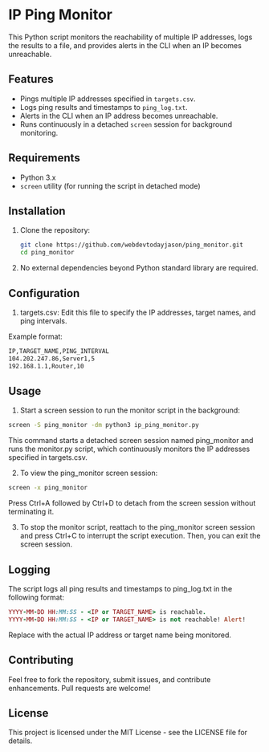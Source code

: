 # IP Ping Monitor

This Python script monitors the reachability of multiple IP addresses, logs the results to a file, and provides alerts in the CLI when an IP becomes unreachable.

## Features

- Pings multiple IP addresses specified in `targets.csv`.
- Logs ping results and timestamps to `ping_log.txt`.
- Alerts in the CLI when an IP address becomes unreachable.
- Runs continuously in a detached `screen` session for background monitoring.

## Requirements

- Python 3.x
- `screen` utility (for running the script in detached mode)

## Installation

1. Clone the repository:

   ```bash
   git clone https://github.com/webdevtodayjason/ping_monitor.git
   cd ping_monitor
   ```
2. No external dependencies beyond Python standard library are required.
## Configuration
1. targets.csv: Edit this file to specify the IP addresses, target names, and ping intervals.

Example format:
   ```bash
  IP,TARGET_NAME,PING_INTERVAL
  104.202.247.86,Server1,5
  192.168.1.1,Router,10
  ```
## Usage
1. Start a screen session to run the monitor script in the background:
  ```bash
screen -S ping_monitor -dm python3 ip_ping_monitor.py
```
This command starts a detached screen session named ping_monitor and runs the monitor.py script, which continuously monitors the IP addresses specified in targets.csv.

2. To view the ping_monitor screen session:
```bash
screen -x ping_monitor
```
Press Ctrl+A followed by Ctrl+D to detach from the screen session without terminating it.

3. To stop the monitor script, reattach to the ping_monitor screen session and press Ctrl+C to interrupt the script execution. Then, you can exit the screen session.

## Logging
The script logs all ping results and timestamps to ping_log.txt in the following format:
```ruby
YYYY-MM-DD HH:MM:SS - <IP or TARGET_NAME> is reachable.
YYYY-MM-DD HH:MM:SS - <IP or TARGET_NAME> is not reachable! Alert!
```
Replace <IP or TARGET_NAME> with the actual IP address or target name being monitored.

## Contributing
Feel free to fork the repository, submit issues, and contribute enhancements. Pull requests are welcome!

## License
This project is licensed under the MIT License - see the LICENSE file for details.


